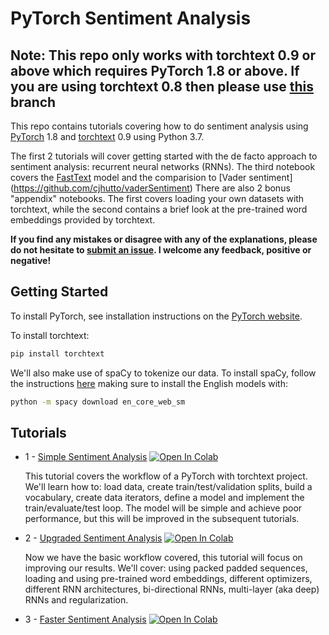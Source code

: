 # PyTorch Sentiment Analysis

## Note: This repo only works with torchtext 0.9 or above which requires PyTorch 1.8 or above. If you are using torchtext 0.8 then please use [this](https://github.com/bentrevett/pytorch-sentiment-analysis/tree/torchtext08) branch

This repo contains tutorials covering how to do sentiment analysis using [PyTorch](https://github.com/pytorch/pytorch) 1.8 and [torchtext](https://github.com/pytorch/text) 0.9 using Python 3.7.

The first 2 tutorials will cover getting started with the de facto approach to sentiment analysis: recurrent neural networks (RNNs). The third notebook covers the [FastText](https://arxiv.org/abs/1607.01759) model and the comparision to [Vader sentiment] (https://github.com/cjhutto/vaderSentiment)
There are also 2 bonus "appendix" notebooks. The first covers loading your own datasets with torchtext, while the second contains a brief look at the pre-trained word embeddings provided by torchtext.

**If you find any mistakes or disagree with any of the explanations, please do not hesitate to [submit an issue](https://github.com/bentrevett/pytorch-sentiment-analysis/issues/new). I welcome any feedback, positive or negative!**

## Getting Started

To install PyTorch, see installation instructions on the [PyTorch website](https://pytorch.org/get-started/locally).

To install torchtext:

``` bash
pip install torchtext
```

We'll also make use of spaCy to tokenize our data. To install spaCy, follow the instructions [here](https://spacy.io/usage/) making sure to install the English models with:

``` bash
python -m spacy download en_core_web_sm
```

## Tutorials

* 1 - [Simple Sentiment Analysis](https://github.com/bentrevett/pytorch-sentiment-analysis/blob/master/1%20-%20Simple%20Sentiment%20Analysis.ipynb) [![Open In Colab](https://colab.research.google.com/assets/colab-badge.svg)](https://colab.research.google.com/github/bentrevett/pytorch-sentiment-analysis/blob/master/1%20-%20Simple%20Sentiment%20Analysis.ipynb)

    This tutorial covers the workflow of a PyTorch with torchtext project. We'll learn how to: load data, create train/test/validation splits, build a vocabulary, create data iterators, define a model and implement the train/evaluate/test loop. The model will be simple and achieve poor performance, but this will be improved in the subsequent tutorials.

* 2 - [Upgraded Sentiment Analysis](https://github.com/bentrevett/pytorch-sentiment-analysis/blob/master/2%20-%20Upgraded%20Sentiment%20Analysis.ipynb) [![Open In Colab](https://colab.research.google.com/assets/colab-badge.svg)](https://colab.research.google.com/github/bentrevett/pytorch-sentiment-analysis/blob/master/2%20-%20Upgraded%20Sentiment%20Analysis.ipynb)

    Now we have the basic workflow covered, this tutorial will focus on improving our results. We'll cover: using packed padded sequences, loading and using pre-trained word embeddings, different optimizers, different RNN architectures, bi-directional RNNs, multi-layer (aka deep) RNNs and regularization.

* 3 - [Faster Sentiment Analysis](https://github.com/bentrevett/pytorch-sentiment-analysis/blob/master/3%20-%20Faster%20Sentiment%20Analysis.ipynb) [![Open In Colab](https://colab.research.google.com/assets/colab-badge.svg)](https://colab.research.google.com/github/bentrevett/pytorch-sentiment-analysis/blob/master/3%20-%20Faster%20Sentiment%20Analysis.ipynb)
